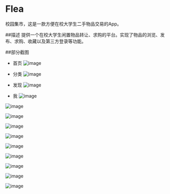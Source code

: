 # Flea
校园集市，这是一款方便在校大学生二手物品交易的App。



##描述
提供一个在校大学生闲置物品转让、求购的平台。实现了物品的浏览、发布、求购、收藏以及第三方登录等功能。


##部分截图

* 首页
![image](https://github.com/Fionaaaa/Flea/blob/master/src/main/res/drawable/Screenshot_2016-03-14-12-56-57_com.fiona.tiaozao.png)


* 分类
![image](https://github.com/Fionaaaa/Flea/blob/master/src/main/res/drawable/Screenshot_2016-03-14-12-57-23_com.fiona.tiaozao.png)


* 发现
![image](https://github.com/Fionaaaa/Flea/blob/master/src/main/res/drawable/Screenshot_2016-03-14-12-57-52_com.fiona.tiaozao.png)


* 我
![image](https://github.com/Fionaaaa/Flea/blob/master/src/main/res/drawable/Screenshot_2016-03-14-12-58-40_com.fiona.tiaozao.png)  



![image](https://github.com/Fionaaaa/Flea/blob/master/src/main/res/drawable/Screenshot_2016-03-14-12-57-46_com.fiona.tiaozao.png)  



![image](https://github.com/Fionaaaa/Flea/blob/master/src/main/res/drawable/Screenshot_2016-03-14-12-58-23_com.fiona.tiaozao.png)  



![image](https://github.com/Fionaaaa/Flea/blob/master/src/main/res/drawable/Screenshot_2016-03-14-12-57-57_com.fiona.tiaozao.png)  



![image](https://github.com/Fionaaaa/Flea/blob/master/src/main/res/drawable/Screenshot_2016-03-14-12-58-28_com.fiona.tiaozao.png)  



![image](https://github.com/Fionaaaa/Flea/blob/master/src/main/res/drawable/Screenshot_2016-03-14-12-58-16_com.fiona.tiaozao.png)  



![image](https://github.com/Fionaaaa/Flea/blob/master/src/main/res/drawable/Screenshot_2016-03-14-12-59-13_com.fiona.tiaozao.png) 



![image](https://github.com/Fionaaaa/Flea/blob/master/src/main/res/drawable/Screenshot_2016-03-14-13-00-01_com.fiona.tiaozao.png)  



![image](https://github.com/Fionaaaa/Flea/blob/master/src/main/res/drawable/Screenshot_2016-03-14-12-57-10_com.fiona.tiaozao.png)  



![image](https://github.com/Fionaaaa/Flea/blob/master/src/main/res/drawable/001.JPG)  



